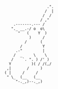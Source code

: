 
<!--
**yinanazhou/yinanazhou** is a ✨ _special_ ✨ repository because its `README.md` (this file) appears on your GitHub profile.

Here are some ideas to get you started:

- 🔭 I’m currently working on ...
- 🌱 I’m currently learning ...
- 👯 I’m looking to collaborate on ...
- 🤔 I’m looking for help with ...
- 💬 Ask me about ...
- 📫 How to reach me: ...
- 😄 Pronouns: ...
- ⚡ Fun fact: ...
-->
`````
                      .".
                     /  |
                    /  /
                   / ,"
       .-------.--- /
      "._ __.-/ o  o\
         "   (    Y  )
              )     /
            /      (
          /         Y
        .-"         |
       /  _     \    \
      /    `. ". ) /' )
     Y         )( / /(,/
    ,|       /     )
   ( |     /     /
    " \_  (__   (__  
        "-._,)--._,)

``````
